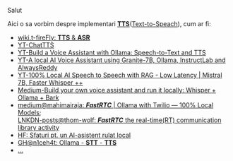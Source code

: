 Salut

Aici o sa vorbim despre implementari [**TTS**](https://simple.wikipedia.org/wiki/Text_to_speech)([Text-to-Speach](https://en.wikipedia.org/wiki/Speech_synthesis)), cum ar fi:

 - [wiki.t-fireFly: **TTS** & **ASR**](https://wiki.t-firefly.com/en/AIBOX-1684X/tts-and-asr.html)
 - [YT-ChatTTS](https://www.youtube.com/watch?v=MpVNZA6__3o&ab_channel=AllAboutAI)
 - [YT-Build a Voice Assistant with Ollama: Speech-to-Text and TTS](https://www.youtube.com/watch?v=lSqKx3D5iis&ab_channel=IOTStation)
 - [YT-A local AI Voice Assistant using Granite-7B, Ollama, InstructLab and AlwaysReddy](https://www.youtube.com/watch?v=inlada3SiNA)
 - [YT-100% Local AI Speech to Speech with RAG - Low Latency | Mistral 7B, Faster Whisper ++](https://www.youtube.com/watch?v=VpB6bxh4deM&ab_channel=AllAboutAI)
 - [Medium-Build your own voice assistant and run it locally: Whisper + Ollama + Bark](https://medium.com/@vndee.huynh/build-your-own-voice-assistant-and-run-it-locally-whisper-ollama-bark-c80e6f815cba)
 - [medium@mahimairaja: ***FastRTC*** | Ollama with Twilio — 100% Local Models](https://mahimairaja.medium.com/%EF%B8%8F-fastrtc-ollama-with-twilio-100-local-models-dc0051afe423);
<br/>[LNKDN-posts@thom-wolf: ***FastRTC*** the real-time(RT) communication library activity](https://www.linkedin.com/posts/thom-wolf_fastrtc-the-real-time-communication-library-activity-7300214946271801344-5xWs/)
 - [HF: Sfaturi pt. un AI-asistent rulat local](https://discuss.huggingface.co/t/advice-for-locally-run-ai-assistant/145000)
 - [GH@n1ceh4t: Ollama - **STT** - **TTS**](https://github.com/n1ceh4t/Ollama-STT-TTS)
 - [...](https://www.google.com/search?sca_esv=496b1dbe5ee65e43&rlz=1C1CHBF_enRO1132RO1132&sxsrf=AE3TifM166-EXUFL4Wv9-L9Xb2h9sAqjOQ:1749887255747&q=python+FastRTC+Ollama+ASR+TTS&udm=2&fbs=AIIjpHxX5k-tONtMCu8aDeA7E5WMuFPIpBqH8jT76nzCHgJGooYgkjkuBCcIF7tD_yCw785wAn4uDdm7fZnSBOBP97iKWxt4z_booKiN8Mh81MZ6RTmnqIv_vfhKdvDN9djxWF1dO06kobjwUcVNvyfeQy4GZ_J7hlCGjo-GHW4su0_B0YAztT0ZP9dvSLFgyykx2wdpzIcSHqFwk_Cq6Pxp4eg_Dzs_jw&sa=X&ved=2ahUKEwiHhpqCtvCNAxV2QPEDHZVxM6o4ChC0qAt6BAgUEAE&biw=1920&bih=911&dpr=1)
